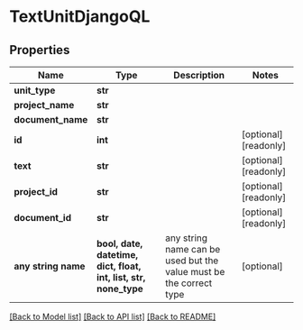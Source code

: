 # TextUnitDjangoQL


## Properties
Name | Type | Description | Notes
------------ | ------------- | ------------- | -------------
**unit_type** | **str** |  | 
**project_name** | **str** |  | 
**document_name** | **str** |  | 
**id** | **int** |  | [optional] [readonly] 
**text** | **str** |  | [optional] [readonly] 
**project_id** | **str** |  | [optional] [readonly] 
**document_id** | **str** |  | [optional] [readonly] 
**any string name** | **bool, date, datetime, dict, float, int, list, str, none_type** | any string name can be used but the value must be the correct type | [optional]

[[Back to Model list]](../README.md#documentation-for-models) [[Back to API list]](../README.md#documentation-for-api-endpoints) [[Back to README]](../README.md)


